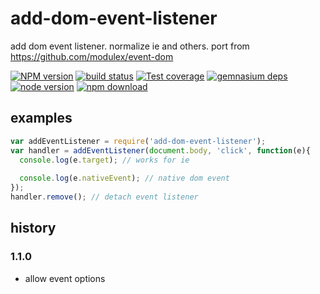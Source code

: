 # add-dom-event-listener
add dom event listener. normalize ie and others. port from https://github.com/modulex/event-dom

[![NPM version][npm-image]][npm-url]
[![build status][travis-image]][travis-url]
[![Test coverage][coveralls-image]][coveralls-url]
[![gemnasium deps][gemnasium-image]][gemnasium-url]
[![node version][node-image]][node-url]
[![npm download][download-image]][download-url]

[npm-image]: http://img.shields.io/npm/v/add-dom-event-listener.svg?style=flat-square
[npm-url]: http://npmjs.org/package/add-dom-event-listener
[travis-image]: https://img.shields.io/travis/yiminghe/add-dom-event-listener.svg?style=flat-square
[travis-url]: https://travis-ci.org/yiminghe/add-dom-event-listener
[coveralls-image]: https://img.shields.io/coveralls/yiminghe/add-dom-event-listener.svg?style=flat-square
[coveralls-url]: https://coveralls.io/r/yiminghe/add-dom-event-listener?branch=master
[gemnasium-image]: http://img.shields.io/gemnasium/yiminghe/add-dom-event-listener.svg?style=flat-square
[gemnasium-url]: https://gemnasium.com/yiminghe/add-dom-event-listener
[node-image]: https://img.shields.io/badge/node.js-%3E=_4.0.0-green.svg?style=flat-square
[node-url]: http://nodejs.org/download/
[download-image]: https://img.shields.io/npm/dm/add-dom-event-listener.svg?style=flat-square
[download-url]: https://npmjs.org/package/add-dom-event-listener

## examples

```js
var addEventListener = require('add-dom-event-listener');
var handler = addEventListener(document.body, 'click', function(e){
  console.log(e.target); // works for ie
  
  console.log(e.nativeEvent); // native dom event
});
handler.remove(); // detach event listener
```

## history

### 1.1.0

- allow event options